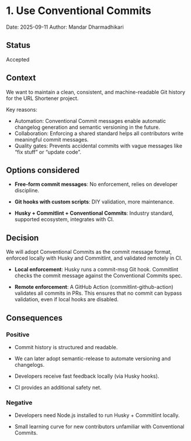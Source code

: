# 1. Use Conventional Commits

Date: 2025-09-11
Author: Mandar Dharmadhikari

## Status

Accepted

## Context

We want to maintain a clean, consistent, and machine-readable Git history for the URL Shortener project.

Key reasons:

* Automation: Conventional Commit messages enable automatic changelog generation and semantic versioning in the future.
* Collaboration: Enforcing a shared standard helps all contributors write meaningful commit messages.
* Quality gates: Prevents accidental commits with vague messages like “fix stuff” or “update code”.

## Options considered

* **Free-form commit messages**: No enforcement, relies on developer discipline.

* **Git hooks with custom scripts**: DIY validation, more maintenance.

* **Husky + Commitlint + Conventional Commits**: Industry standard, supported ecosystem, integrates with CI.

## Decision

We will adopt Conventional Commits as the commit message format, enforced locally with Husky and Commitlint, and validated remotely in CI.

* **Local enforcement**: Husky runs a commit-msg Git hook. Commitlint checks the commit message against the Conventional Commits spec.

* **Remote enforcement**: A GitHub Action (commitlint-github-action) validates all commits in PRs. This ensures that no commit can bypass validation, even if local hooks are disabled.

## Consequences

### Positive

* Commit history is structured and readable.

* We can later adopt semantic-release to automate versioning and changelogs.

* Developers receive fast feedback locally (via Husky hooks).

* CI provides an additional safety net.

### Negative

* Developers need Node.js installed to run Husky + Commitlint locally.

* Small learning curve for new contributors unfamiliar with Conventional Commits.
